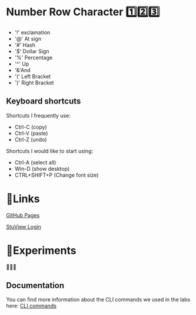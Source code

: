 # Number Row Character 1️⃣2️⃣3️⃣


- '!' exclamation
- '@' At sign
- '#' Hash
- '$' Dollar Sign
- '%' Percentage
- '^' Up
- '&'And
- '(' Left Bracket
- ')' Right Bracket

## Keyboard shortcuts
Shortcuts I frequently use: 
- Ctrl-C (copy)
- Ctrl-V (paste)
- Ctrl-Z (undo)

Shortcuts I would like to start using: 
- Ctrl-A (select all)
- Win-D (show desktop)
- CTRL+SHIFT+P (Change font size)

# 🔗Links 
[GitHub Pages](https://pages.github.com/)

[StuView Login](https://stuview.georgebrown.ca)

# 🧪Experiments
🐞🐝🐊


## Documentation

You can find more information about the CLI commands we used in the labs here: [CLI commands](docs/cli.md)
